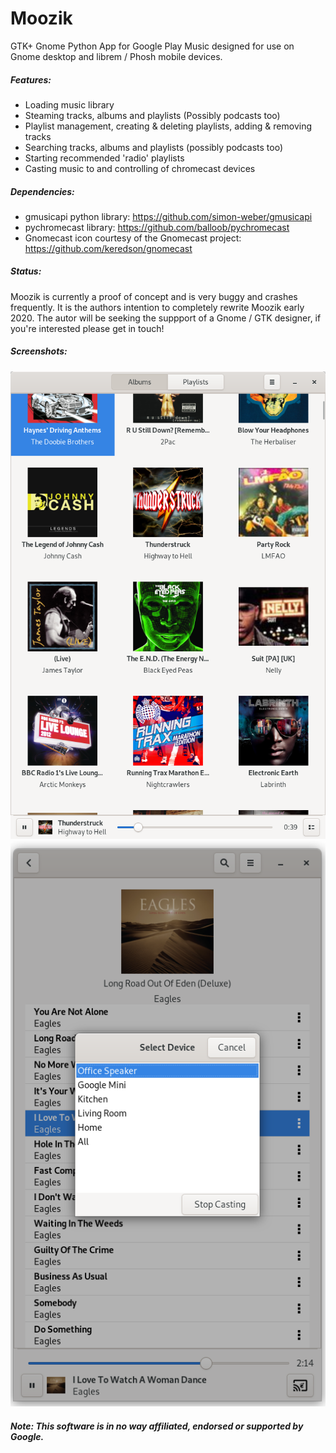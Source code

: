 # Moozik

GTK+ Gnome Python App for Google Play Music designed for use on Gnome desktop and librem / Phosh mobile devices.

##### Features:

- Loading music library
- Steaming tracks, albums and playlists (Possibly podcasts too)
- Playlist management, creating & deleting playlists, adding & removing tracks
- Searching tracks, albums and playlists (possibly podcasts too)
- Starting recommended 'radio' playlists
- Casting music to and controlling of chromecast devices

##### Dependencies:

- gmusicapi python library: https://github.com/simon-weber/gmusicapi
- pychromecast library: https://github.com/balloob/pychromecast
- Gnomecast icon courtesy of the Gnomecast project: https://github.com/keredson/gnomecast

##### Status:
Moozik is currently a proof of concept and is very buggy and crashes frequently. It is the authors intention to completely rewrite Moozik early 2020. The autor will be seeking the suppport of a Gnome / GTK designer, if you're interested please get in touch! 

##### Screenshots:

![alt text](https://github.com/dubstar-04/Moozik/blob/master/Screenshots/Moozik.png)
![alt text](https://github.com/dubstar-04/Moozik/blob/master/Screenshots/Moozik-Casting.png)

##### Note: This software is in no way affiliated, endorsed or supported by Google. 
